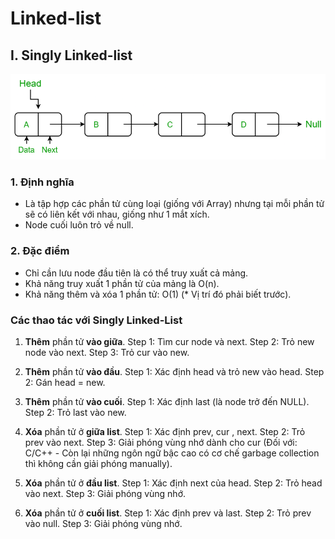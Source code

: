 
# Linked-list

## I. Singly Linked-list

![Singly Linked List](../docs/images/single-link.png)

### 1. Định nghĩa

- Là tập hợp các phần tử cùng loại (giống với Array) nhưng tại mỗi phần tử sẽ có liên kết với nhau, giống như 1 mắt xích.
- Node cuối luôn trỏ về null.

### 2. Đặc điểm

- Chỉ cần lưu node đầu tiên là có thể truy xuất cả mảng.
- Khả năng truy xuất 1 phần tử của mảng là O(n).
- Khả năng thêm và xóa 1 phần tử: O(1) (* Vị trí đó phải biết trước).

### Các thao tác với Singly Linked-List

1. **Thêm** phần tử **vào giữa**.
  Step 1: Tìm cur node và next.
  Step 2: Trỏ new node vào next.
  Step 3: Trỏ cur vào new.

2. **Thêm** phần tử **vào đầu**.
  Step 1: Xác định head và trỏ new vào head.
  Step 2: Gán head = new.

3. **Thêm** phần tử **vào cuối**.
  Step 1: Xác định last (là node trở đến NULL).
  Step 2: Trỏ last vào new.

4. **Xóa** phần tử ở **giữa list**.
  Step 1: Xác định prev, cur , next.
  Step 2: Trỏ prev vào next.
  Step 3: Giải phóng vùng nhớ dành cho cur (Đối với: C/C++ - Còn lại những ngôn ngữ bậc cao có cơ chế garbage collection thì không cần giải phóng manually).

5. **Xóa** phần tử ở **đầu list**.
  Step 1: Xác định next của head.
  Step 2: Trỏ head vào next.
  Step 3: Giải phóng vùng nhớ.

6. **Xóa** phần tử ở **cuối list**.
  Step 1: Xác định prev và last.
  Step 2: Trỏ prev vào null.
  Step 3: Giải phóng vùng nhớ.
